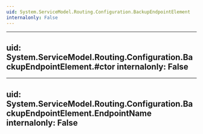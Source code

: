 ```yaml
---
uid: System.ServiceModel.Routing.Configuration.BackupEndpointElement
internalonly: False
---
```


---
uid: System.ServiceModel.Routing.Configuration.BackupEndpointElement.#ctor
internalonly: False
---

---
uid: System.ServiceModel.Routing.Configuration.BackupEndpointElement.EndpointName
internalonly: False
---
